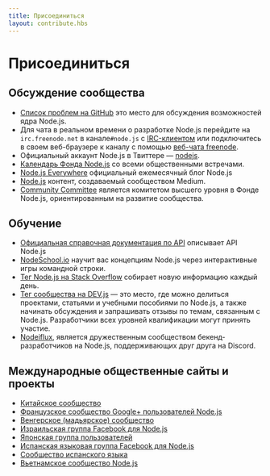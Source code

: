 ```yaml
---
title: Присоединиться
layout: contribute.hbs
---
```

# Присоединиться

## Обсуждение сообщества

- [Список проблем на GitHub](https://github.com/nodejs/node/issues) это место для обсуждения возможностей ядра Node.js.
- Для чата в реальном времени о разработке Node.js перейдите на `irc.freenode.net` в канале`#node.js` с [IRC-клиентом](http://en.wikipedia.org/wiki/Comparison_of_Internet_Relay_Chat_clients) или подключитесь в своем веб-браузере к каналу с помощью [веб-чата freenode](http://webchat.freenode.net/?channels=node.js).
- Официальный аккаунт Node.js в Твиттере ― [nodejs](https://twitter.com/nodejs).
- [Календарь Фонда Node.js](https://nodejs.org/calendar) со всеми общественными встречами.
- [Node.js Everywhere](https://newsletter.nodejs.org) официальный ежемесячный блог Node.js
- [Node.js](https://medium.com/the-node-js-collection) контент, создаваемый сообществом Medium.
- [Community Committee](https://github.com/nodejs/community-committee) является комитетом высшего уровня в Фонде Node.js, ориентированным на развитие сообщества.


## Обучение

- [Официальная справочная документация по API](/api) описывает API Node.js
- [NodeSchool.io](http://nodeschool.io) научит вас концепциям Node.js через интерактивные игры командной строки.
- [Тег Node.js на Stack Overflow](http://stackoverflow.com/questions/tagged/node.js) собирает новую информацию каждый день.
- [Тег сообщества на DEV.js](https://dev.to/t/node) ― это место, где можно делиться проектами, статьями и учебными
  пособиями по Node.js, а также начинать обсуждения и запрашивать отзывы по темам, связанным с Node.js. Разработчики
  всех уровней квалификации могут принять участие.
- [Nodeiflux](https://discordapp.com/invite/vUsrbjd), является дружественным сообществом бекенд-разработчиков на Node.js,
  поддерживающих друг друга на Discord.

## Международные общественные сайты и проекты

- [Китайское сообщество](http://cnodejs.org)
- [Французское сообщество Google+ пользователей Node.js](https://plus.google.com/communities/113346206415381691435)
- [Венгерское (мадьярское) сообщество](http://nodehun.blogspot.com/)
- [Израильская группа Facebook для Node.js](https://www.facebook.com/groups/node.il/)
- [Японская группа пользователей](http://nodejs.jp/)
- [Испанская языковая группа Facebook для Node.js](https://www.facebook.com/groups/node.es/)
- [Сообщество испанского языка](http://nodehispano.com)
- [Вьетнамское сообщество Node.js](https://www.facebook.com/nodejs.vn/)

